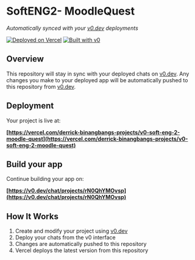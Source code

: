 # SoftENG2- MoodleQuest

*Automatically synced with your [v0.dev](https://v0.dev) deployments*

[![Deployed on Vercel](https://img.shields.io/badge/Deployed%20on-Vercel-black?style=for-the-badge&logo=vercel)](https://vercel.com/derrick-binangbangs-projects/v0-soft-eng-2-moodle-quest)
[![Built with v0](https://img.shields.io/badge/Built%20with-v0.dev-black?style=for-the-badge)](https://v0.dev/chat/projects/rN0QhYMOvsp)

## Overview

This repository will stay in sync with your deployed chats on [v0.dev](https://v0.dev).
Any changes you make to your deployed app will be automatically pushed to this repository from [v0.dev](https://v0.dev).

## Deployment

Your project is live at:

**[https://vercel.com/derrick-binangbangs-projects/v0-soft-eng-2-moodle-quest](https://vercel.com/derrick-binangbangs-projects/v0-soft-eng-2-moodle-quest)**

## Build your app

Continue building your app on:

**[https://v0.dev/chat/projects/rN0QhYMOvsp](https://v0.dev/chat/projects/rN0QhYMOvsp)**

## How It Works

1. Create and modify your project using [v0.dev](https://v0.dev)
2. Deploy your chats from the v0 interface
3. Changes are automatically pushed to this repository
4. Vercel deploys the latest version from this repository